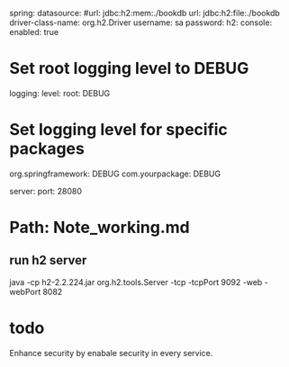 spring:
datasource:
#url: jdbc:h2:mem:./bookdb
url: jdbc:h2:file:./bookdb
driver-class-name: org.h2.Driver
username: sa
password:
h2:
console:
enabled: true

# Set root logging level to DEBUG
logging:
level:
root: DEBUG
# Set logging level for specific packages
org.springframework: DEBUG
com.yourpackage: DEBUG

server:
port: 28080

# Path: Note_working.md
## run h2 server
java -cp h2-2.2.224.jar org.h2.tools.Server -tcp -tcpPort 9092 -web -webPort 8082


# todo
Enhance security by enabale security in every service.